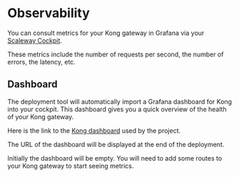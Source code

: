 # Observability

You can consult metrics for your Kong gateway in Grafana via your [Scaleway Cockpit](https://console.scaleway.com/cockpit/overview).

These metrics include the number of requests per second, the number of errors, the latency, etc.

## Dashboard

The deployment tool will automatically import a Grafana dashboard for Kong into your cockpit. This dashboard gives you a quick overview of the health of your Kong gateway.

Here is the link to the [Kong dashboard](https://grafana.com/grafana/dashboards/16897-kong-statsd-exporter/) used by the project.

The URL of the dashboard will be displayed at the end of the deployment.

Initially the dashboard will be empty. You will need to add some routes to your Kong gateway to start seeing metrics.
